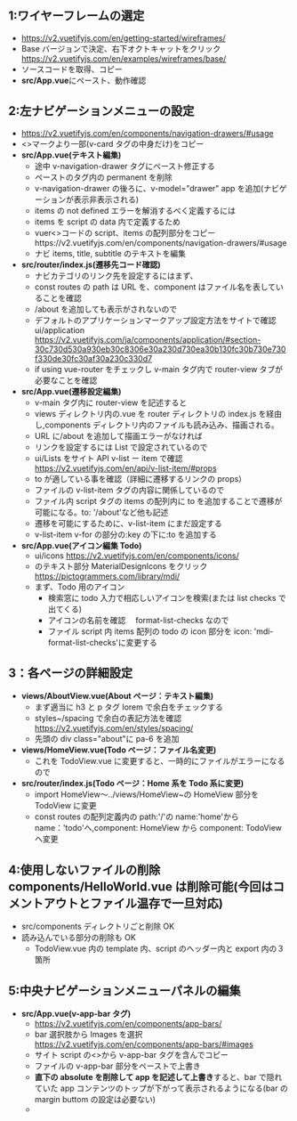 ## 1:ワイヤーフレームの選定

- https://v2.vuetifyjs.com/en/getting-started/wireframes/
- Base バージョンで決定、右下オクトキャットをクリック　https://v2.vuetifyjs.com/en/examples/wireframes/base/
- ソースコードを取得、コピー
- **src/App.vue**にペースト、動作確認

## 2:左ナビゲーションメニューの設定

- https://v2.vuetifyjs.com/en/components/navigation-drawers/#usage
- <>マークより一部(v-card タグの中身だけ)をコピー
- **src/App.vue(テキスト編集)**
  - 途中 v-navigation-drawer タグにペースト修正する
  - ペーストのタグ内の permanent を削除
  - v-navigation-drawer の後ろに、v-model="drawer" app を追加(ナビゲーションが表示非表示される)
  - items の not defined エラーを解消するべく定義するには
  - items を script の data 内で定義するため
  - vuer<>コードの script、items の配列部分をコピーhttps://v2.vuetifyjs.com/en/components/navigation-drawers/#usage
  - ナビ items, title, subtitle のテキストを編集
- **src/router/index.js(遷移先コード確認)**
  - ナビカテゴリのリンク先を設定するにはまず、
  - const routes の path は URL を、component はファイル名を表していることを確認
  - /about を追加しても表示がされないので
  - デフォルトのアプリケーションマークアップ設定方法をサイトで確認 ui/application https://v2.vuetifyjs.com/ja/components/application/#section-30c730d530a930eb30c8306e30a230d730ea30b130fc30b730e730f330de30fc30af30a230c330d7
  - if using vue-router をチェックし v-main タグ内で router-view タブが必要なことを確認
- **src/App.vue(遷移設定編集)**
  - v-main タグ内に router-view を記述すると
  - views ディレクトリ内の.vue を router ディレクトリの index.js を経由し,components ディレクトリ内のファイルも読み込み、描画される。
  - URL に/about を追加して描画エラーがなければ
  - リンクを設定するには List で設定されているので
  - ui/Lists をサイト API v-list ー item で確認　https://v2.vuetifyjs.com/en/api/v-list-item/#props
  - to が適している事を確認（詳細に遷移するリンクの props）
  - ファイルの v-list-item タグの内容に関係しているので
  - ファイル内 script タグの items の配列内に to を追加することで遷移が可能になる。to: '/about'など他も記述
  - 遷移を可能にするために、v-list-item にまだ設定する
  - v-list-item v-for の部分の:key の下に:to を追加する
- **src/App.vue(アイコン編集 Todo)**
  - ui/icons https://v2.vuetifyjs.com/en/components/icons/
  - のテキスト部分 MaterialDesignIcons をクリック
    https://pictogrammers.com/library/mdi/
  - まず、Todo 用のアイコン
    - 検索窓に todo 入力で相応しいアイコンを検索(または list checks で出てくる)
    - アイコンの名前を確認　 format-list-checks なので
    - ファイル script 内 items 配列の todo の icon 部分を icon: 'mdi-format-list-checks'に変更する

## 3：各ページの詳細設定

- **views/AboutView.vue(About ページ：テキスト編集)**
  - まず適当に h3 と p タグ lorem で余白をチェックする
  - styles~/spacing で余白の表記方法を確認 https://v2.vuetifyjs.com/en/styles/spacing/
  - 先頭の div class="about"に pa-6 を追加
- **views/HomeView.vue(Todo ページ：ファイル名変更)**
  - これを TodoView.vue に変更すると、一時的にファイルがエラーになるので
- **src/router/index.js(Todo ページ：Home 系を Todo 系に変更)**
  - import HomeView〜../views/HomeView~の HomeView 部分を TodoView に変更
  - const routes の配列定義内の path:'/'の name:'home'から name：'todo'へ,component: HomeView から component: TodoView へ変更

## 4:使用しないファイルの削除 components/HelloWorld.vue は削除可能(今回はコメントアウトとファイル温存で一旦対応)

- src/components ディレクトリごと削除 OK
- 読み込んでいる部分の削除も OK
  - TodoView.vue 内の template 内、script のヘッダー内と export 内の３箇所

## 5:中央ナビゲーションメニューパネルの編集

- **src/App.vue(v-app-bar タグ)**
  - https://v2.vuetifyjs.com/en/components/app-bars/
  - bar 選択肢から Images を選択 https://v2.vuetifyjs.com/en/components/app-bars/#images
  - サイト script の<>から v-app-bar タグを含んでコピー
  - ファイルの v-app-bar 部分をペーストで上書き
  - **直下の absolute を削除して app を記述して上書き**すると、bar で隠れていた app コンテンツのトップが下がって表示されるようになる(bar の margin buttom の設定は必要ない)
  -

